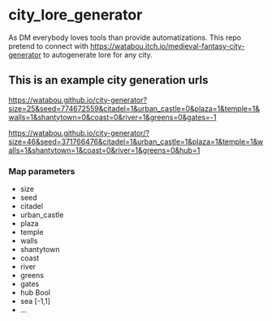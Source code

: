 # city_lore_generator
As DM everybody loves tools than provide automatizations. This repo pretend to connect with https://watabou.itch.io/medieval-fantasy-city-generator to autogenerate lore for any city.



## This is an example city generation urls

https://watabou.github.io/city-generator?size=25&seed=774672559&citadel=1&urban_castle=0&plaza=1&temple=1&walls=1&shantytown=0&coast=0&river=1&greens=0&gates=-1

https://watabou.github.io/city-generator/?size=46&seed=371766476&citadel=1&urban_castle=1&plaza=1&temple=1&walls=1&shantytown=1&coast=0&river=1&greens=0&hub=1

### Map parameters

- size
- seed
- citadel
- urban_castle
- plaza
- temple
- walls
- shantytown
- coast
- river
- greens
- gates
- hub Bool
- sea [-1,1]
- ...


